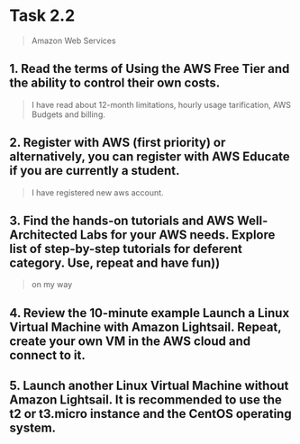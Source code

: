 # Task 2.2
> Amazon Web Services

## 1. Read the terms of Using the AWS Free Tier and the ability to control their own costs.
> I have read about 12-month limitations, hourly usage tarification, AWS Budgets and billing.

## 2. Register with AWS (first priority) or alternatively, you can register with AWS Educate if you are currently a student.
> I have registered new aws account.

## 3. Find the hands-on tutorials and AWS Well-Architected Labs for your AWS needs. Explore list of step-by-step tutorials for deferent category. Use, repeat and have fun))
> on my way

## 4. Review the 10-minute example Launch a Linux Virtual Machine with Amazon Lightsail. Repeat, create your own VM in the AWS cloud and connect to it.
>

## 5. Launch another Linux Virtual Machine without Amazon Lightsail. It is recommended to use the t2 or t3.micro instance and the CentOS operating system.
>